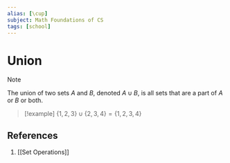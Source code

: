 ```yaml
---
alias: [\cup]
subject: Math Foundations of CS
tags: [school]
---
```

# Union


> [!note]
> The union of two sets $A$ and $B$, denoted $A \cup B$, is all sets that are a part of $A$ or $B$ or both.

> [!example] 
> $\{1,2,3\} \cup \{2,3,4\} = \{1,2,3,4\}$

## References
1. [[Set Operations]]